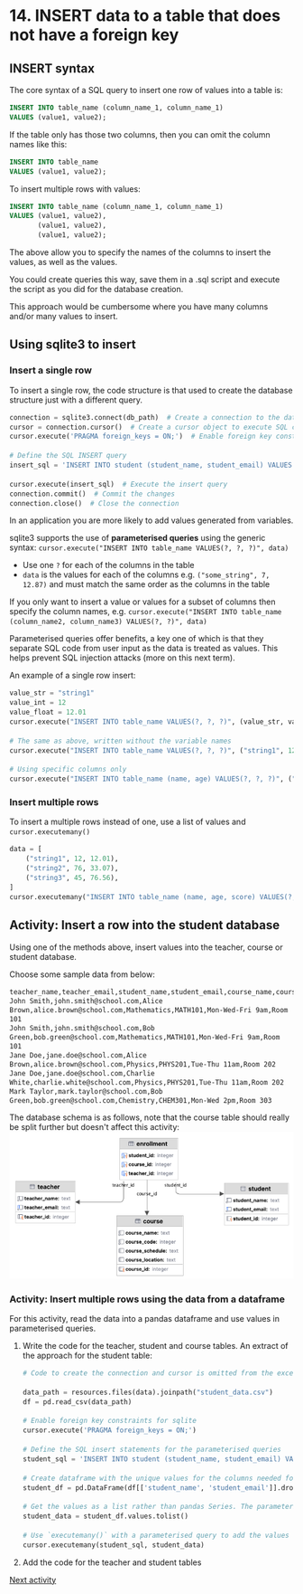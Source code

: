 # 14. INSERT data to a table that does not have a foreign key

## INSERT syntax

The core syntax of a SQL query to insert one row of values into a table is:

```sql
INSERT INTO table_name (column_name_1, column_name_1)
VALUES (value1, value2);
```

If the table only has those two columns, then you can omit the column names like this:

```sql
INSERT INTO table_name
VALUES (value1, value2);
```

To insert multiple rows with values:

```sql
INSERT INTO table_name (column_name_1, column_name_1)
VALUES (value1, value2),
       (value1, value2),
       (value1, value2);
```

The above allow you to specify the names of the columns to insert the values, as well as the values.

You could create queries this way, save them in a .sql script and execute the script as you did for the database
creation.

This approach would be cumbersome where you have many columns and/or many values to insert.

## Using sqlite3 to insert

### Insert a single row

To insert a single row, the code structure is that used to create the database structure just with a different query.

```python
connection = sqlite3.connect(db_path)  # Create a connection to the database using sqlite3
cursor = connection.cursor()  # Create a cursor object to execute SQL commands
cursor.execute('PRAGMA foreign_keys = ON;')  # Enable foreign key constraints for sqlite

# Define the SQL INSERT query
insert_sql = 'INSERT INTO student (student_name, student_email) VALUES ("Harpreet", "harpreet@school.com")'

cursor.execute(insert_sql)  # Execute the insert query 
connection.commit()  # Commit the changes
connection.close()  # Close the connection
```

In an application you are more likely to add values generated from variables.

sqlite3 supports the use of **parameterised queries** using the generic syntax:
`cursor.execute("INSERT INTO table_name VALUES(?, ?, ?)", data)`

- Use one `?` for each of the columns in the table
- `data` is the values for each of the columns e.g. `("some_string", 7, 12.87)` and must match the same order as the
  columns in the table

If you only want to insert a value or values for a subset of columns then specify the column names, e.g.
`cursor.execute("INSERT INTO table_name (column_name2, column_name3) VALUES(?, ?)", data)`

Parameterised queries offer benefits, a key one of which is that they separate SQL code from user input as the data is
treated as values. This helps prevent SQL injection attacks (more on this next term).

An example of a single row insert:

```python
value_str = "string1"
value_int = 12
value_float = 12.01
cursor.execute("INSERT INTO table_name VALUES(?, ?, ?)", (value_str, value_int, value_float))

# The same as above, written without the variable names
cursor.execute("INSERT INTO table_name VALUES(?, ?, ?)", ("string1", 12, 12.01))

# Using specific columns only
cursor.execute("INSERT INTO table_name (name, age) VALUES(?, ?, ?)", ("string1", 12))
```

### Insert multiple rows

To insert a multiple rows instead of one, use a list of values and `cursor.executemany()`

```python
data = [
    ("string1", 12, 12.01),
    ("string2", 76, 33.07),
    ("string3", 45, 76.56),
]
cursor.executemany("INSERT INTO table_name (name, age, score) VALUES(?, ?, ?)", data)
```

## Activity: Insert a row into the student database

Using one of the methods above, insert values into the teacher, course or student database.

Choose some sample data from below:

```text
teacher_name,teacher_email,student_name,student_email,course_name,course_code,course_schedule,course_location
John Smith,john.smith@school.com,Alice Brown,alice.brown@school.com,Mathematics,MATH101,Mon-Wed-Fri 9am,Room 101
John Smith,john.smith@school.com,Bob Green,bob.green@school.com,Mathematics,MATH101,Mon-Wed-Fri 9am,Room 101
Jane Doe,jane.doe@school.com,Alice Brown,alice.brown@school.com,Physics,PHYS201,Tue-Thu 11am,Room 202
Jane Doe,jane.doe@school.com,Charlie White,charlie.white@school.com,Physics,PHYS201,Tue-Thu 11am,Room 202
Mark Taylor,mark.taylor@school.com,Bob Green,bob.green@school.com,Chemistry,CHEM301,Mon-Wed 2pm,Room 303
```

The database schema is as follows, note that the course table should really be split further but doesn't affect this
activity:
![erd-student-records.png](../img/erd-student-records.png)

### Activity: Insert multiple rows using the data from a dataframe
For this activity, read the data into a pandas dataframe and use values in parameterised queries.

1. Write the code for the teacher, student and course tables.
    An extract of the approach for the student table:
    
    ```python
    # Code to create the connection and cursor is omitted from the excerpt, you will need it
    
    data_path = resources.files(data).joinpath("student_data.csv")
    df = pd.read_csv(data_path)
    
    # Enable foreign key constraints for sqlite
    cursor.execute('PRAGMA foreign_keys = ON;')
    
    # Define the SQL insert statements for the parameterised queries
    student_sql = 'INSERT INTO student (student_name, student_email) VALUES (?, ?)'
    
    # Create dataframe with the unique values for the columns needed for the student table (database add the PK automatically)
    student_df = pd.DataFrame(df[['student_name', 'student_email']].drop_duplicates())
    
    # Get the values as a list rather than pandas Series. The parameterised query expects a list.
    student_data = student_df.values.tolist()
    
    # Use `executemany()` with a parameterised query to add the values to the table.
    cursor.executemany(student_sql, student_data)
    ```

2. Add the code for the teacher and student tables

[Next activity](3-14-select-query.md)
